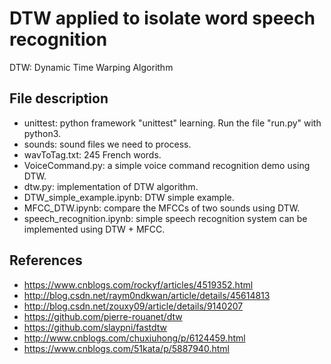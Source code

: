 # DTW applied to isolate word speech recognition
DTW: Dynamic Time Warping Algorithm

## File description
* unittest: python framework "unittest" learning. Run the file "run.py" with python3.
* sounds: sound files we need to process.
* wavToTag.txt: 245 French words.
* VoiceCommand.py: a simple voice command recognition demo using DTW. 
* dtw.py: implementation of DTW algorithm.
* DTW_simple_example.ipynb: DTW simple example.
* MFCC_DTW.ipynb: compare the MFCCs of two sounds using DTW.
* speech_recognition.ipynb: simple speech recognition system can be implemented using DTW + MFCC. 


## References
* https://www.cnblogs.com/rockyf/articles/4519352.html
* http://blog.csdn.net/raym0ndkwan/article/details/45614813
* http://blog.csdn.net/zouxy09/article/details/9140207
* https://github.com/pierre-rouanet/dtw
* https://github.com/slaypni/fastdtw
* http://www.cnblogs.com/chuxiuhong/p/6124459.html
* https://www.cnblogs.com/51kata/p/5887940.html
